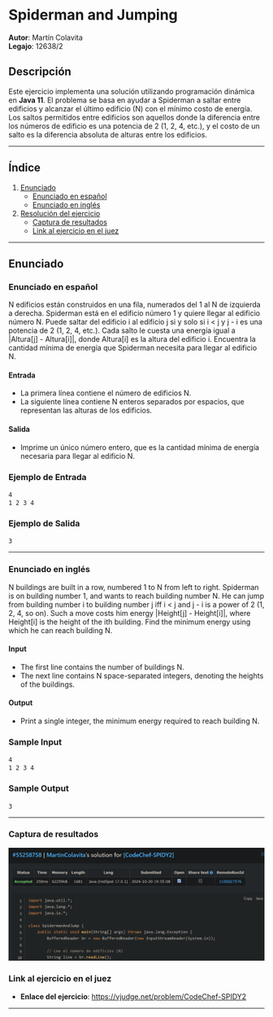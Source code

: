 
# Spiderman and Jumping

**Autor**: Martín Colavita  
**Legajo**: 12638/2

## Descripción
Este ejercicio implementa una solución utilizando programación dinámica en **Java 11**. 
El problema se basa en ayudar a Spiderman a saltar entre edificios y alcanzar el último edificio (N) con el mínimo costo de energía. Los saltos permitidos entre edificios son aquellos donde la diferencia entre los números de edificio es una potencia de 2 (1, 2, 4, etc.), y el costo de un salto es la diferencia absoluta de alturas entre los edificios.

---

## Índice
1. [Enunciado](#enunciado)
   - [Enunciado en español](#enunciado-en-español)
   - [Enunciado en inglés](#enunciado-en-inglés)
2. [Resolución del ejercicio](#resolución-del-ejercicio)
   - [Captura de resultados](#captura-de-resultados)
   - [Link al ejercicio en el juez](#link-al-ejercicio-en-el-juez)

---

## Enunciado

### Enunciado en español

N edificios están construidos en una fila, numerados del 1 al N de izquierda a derecha. Spiderman está en el edificio número 1 y quiere llegar al edificio número N. Puede saltar del edificio i al edificio j si y solo si i < j y j - i es una potencia de 2 (1, 2, 4, etc.). Cada salto le cuesta una energía igual a |Altura[j] - Altura[i]|, donde Altura[i] es la altura del edificio i. Encuentra la cantidad mínima de energía que Spiderman necesita para llegar al edificio N.

#### Entrada
- La primera línea contiene el número de edificios N.
- La siguiente línea contiene N enteros separados por espacios, que representan las alturas de los edificios.

#### Salida
- Imprime un único número entero, que es la cantidad mínima de energía necesaria para llegar al edificio N.

### Ejemplo de Entrada
```
4
1 2 3 4
```

### Ejemplo de Salida
```
3
```

---

### Enunciado en inglés

N buildings are built in a row, numbered 1 to N from left to right. Spiderman is on building number 1, and wants to reach building number N. He can jump from building number i to building number j iff i < j and j - i is a power of 2 (1, 2, 4, so on). Such a move costs him energy |Height[j] - Height[i]|, where Height[i] is the height of the ith building. Find the minimum energy using which he can reach building N.

#### Input
- The first line contains the number of buildings N.
- The next line contains N space-separated integers, denoting the heights of the buildings.

#### Output
- Print a single integer, the minimum energy required to reach building N.

### Sample Input
```
4
1 2 3 4
```

### Sample Output
```
3
```



---

### Captura de resultados
![img.png](img-spiderman.png)

### Link al ejercicio en el juez
- **Enlace del ejercicio**: https://vjudge.net/problem/CodeChef-SPIDY2

--- 
